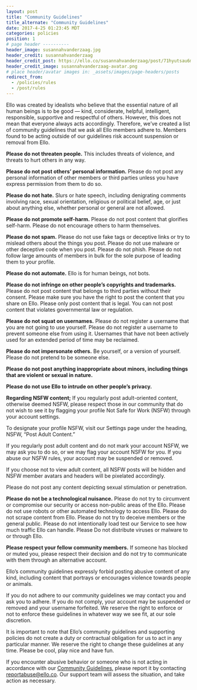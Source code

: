 ```yaml
---
layout: post
title: "Community Guidelines"
title_alternate: "Community Guidelines"
date: 2017-4-25 01:23:45 MDT
categories: policies
position: 1
# page header ----------
header_image: susannahvanderzaag.jpg
header_credit: susannahvanderzaag
header_credit_post: https://ello.co/susannahvanderzaag/post/71hyutsau6mt307hk_fpzq
header_credit_image: susannahvanderzaag-avatar.png
# place header/avatar images in: _assets/images/page-headers/posts
redirect_from:
  - /policies/rules
  - /post/rules
---
```


Ello was created by idealists who believe that the essential nature of all human beings is to be good — kind, considerate, helpful, intelligent, responsible, supportive and respectful of others. However, this does not mean that everyone always acts accordingly. Therefore, we’ve created a list of community guidelines that we ask all Ello members adhere to. Members found to be acting outside of our guidelines risk account suspension or removal from Ello.

**Please do not threaten people.**
This includes threats of violence, and threats to hurt others in any way.

**Please do not post others’ personal information.**
Please do not post any personal information of other members or third parties unless you have express permission from them to do so.

**Please do not hate.**
Slurs or hate speech, including denigrating comments involving race, sexual orientation, religious or political belief, age, or just about anything else, whether personal or general are not allowed.

**Please do not promote self-harm.**
Please do not post content that glorifies self-harm. Please do not encourage others to harm themselves.

**Please do not spam.**
Please do not use fake tags or deceptive links or try to mislead others about the things you post. Please do not use malware or other deceptive code when you post. Please do not phish. Please do not follow large amounts of members in bulk for the sole purpose of leading them to your profile.

**Please do not automate.**
Ello is for human beings, not bots.

**Please do not infringe on other people’s copyrights and trademarks.**
Please do not post content that belongs to third parties without their consent. Please make sure you have the right to post the content that you share on Ello. Please only post content that is legal. You can not post content that violates governmental law or regulation.

**Please do not squat on usernames.**
Please do not register a username that you are not going to use yourself. Please do not register a username to prevent someone else from using it. Usernames that have not been actively used for an extended period of time may be reclaimed.

**Please do not impersonate others.**
Be yourself, or a version of yourself. Please do not pretend to be someone else.

**Please do not post anything inappropriate about minors, including things that are violent or sexual in nature.**

**Please do not use Ello to intrude on other people’s privacy.**

**Regarding NSFW content;**
If you regularly post adult-oriented content, otherwise deemed NSFW, please respect those in our community that do not wish to see it by flagging your profile Not Safe for Work (NSFW) through your account settings.

To designate your profile NSFW, visit our Settings page under the heading, NSFW, “Post Adult Content.”

If you regularly post adult content and do not mark your account NSFW, we may ask you to do so, or we may flag your account NSFW for you. If you abuse our NSFW rules, your account may be suspended or removed.

If you choose not to view adult content, all NSFW posts will be hidden and NSFW member avatars and headers will be pixelated accordingly.

Please do not post any content depicting sexual stimulation or penetration.

**Please do not be a technological nuisance.**
Please do not try to circumvent or compromise our security or access non-public areas of the Ello. Please do not use robots or other automated technology to access Ello. Please do not scrape content from Ello. Please do not try to deceive members or the general public. Please do not intentionally load test our Service to see how much traffic Ello can handle. Please Do not distribute viruses or malware to or through Ello.

**Please respect your fellow community members.**
If someone has blocked or muted you, please respect their decision and do not try to communicate with them through an alternative account.

Ello’s community guidelines expressly forbid posting abusive content of any kind, including content that portrays or encourages violence towards people or animals.

If you do not adhere to our community guidelines we may contact you and ask you to adhere.
If you do not comply, your account may be suspended or removed and your username forfeited. We reserve the right to enforce or not to enforce these guidelines in whatever way we see fit, at our sole discretion.

It is important to note that Ello’s community guidelines and supporting policies do not create a duty or contractual obligation for us to act in any particular manner. We reserve the right to change these guidelines at any time. Please be cool, play nice and have fun.

If you encounter abusive behavior or someone who is not acting in accordance with our [Community Guidelines](/wtf/policies/community-guidelines/), please report it by contacting reportabuse@ello.co. Our support team will assess the situation, and take action as necessary.
